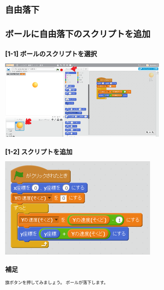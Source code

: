 # 自由落下


# ボールに自由落下のスクリプトを追加

## [1-1] ボールのスクリプトを選択
![](free_fall_001a.png)

## [1-2] スクリプトを追加
![](free_fall_script.png)


## 補足
旗ボタンを押してみましょう。
ボールが落下します。

